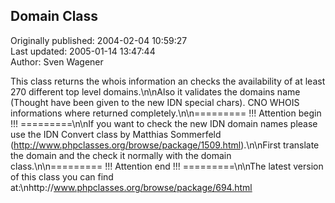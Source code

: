 ## Domain Class  
Originally published: 2004-02-04 10:59:27  
Last updated: 2005-01-14 13:47:44  
Author: Sven Wagener  
  
This class returns the whois information an checks the availability of at least 270 different top level domains.\n\nAlso it validates the domains name (Thought have been given to the new IDN special chars). CNO WHOIS informations where returned completely.\n\n========= !!! Attention begin !!! =========\n\nIf you want to check the new IDN domain names please use the IDN Convert class by Matthias Sommerfeld (http://www.phpclasses.org/browse/package/1509.html).\n\nFirst translate the domain and the check it normally with the domain class.\n\n========= !!! Attention end !!! =========\n\nThe latest version of this class you can find at:\nhttp://www.phpclasses.org/browse/package/694.html